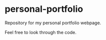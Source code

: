 # personal-portfolio

Repository for my personal portfolio webpage. 

Feel free to look through the code.
